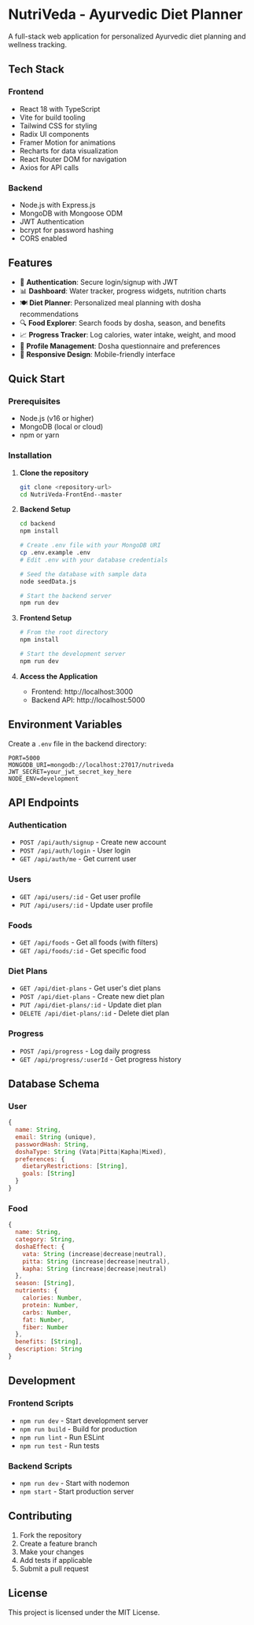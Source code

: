 # NutriVeda - Ayurvedic Diet Planner

A full-stack web application for personalized Ayurvedic diet planning and wellness tracking.

## Tech Stack

### Frontend
- React 18 with TypeScript
- Vite for build tooling
- Tailwind CSS for styling
- Radix UI components
- Framer Motion for animations
- Recharts for data visualization
- React Router DOM for navigation
- Axios for API calls

### Backend
- Node.js with Express.js
- MongoDB with Mongoose ODM
- JWT Authentication
- bcrypt for password hashing
- CORS enabled

## Features

- 🔐 **Authentication**: Secure login/signup with JWT
- 📊 **Dashboard**: Water tracker, progress widgets, nutrition charts
- 🍽️ **Diet Planner**: Personalized meal planning with dosha recommendations
- 🔍 **Food Explorer**: Search foods by dosha, season, and benefits
- 📈 **Progress Tracker**: Log calories, water intake, weight, and mood
- 👤 **Profile Management**: Dosha questionnaire and preferences
- 📱 **Responsive Design**: Mobile-friendly interface

## Quick Start

### Prerequisites
- Node.js (v16 or higher)
- MongoDB (local or cloud)
- npm or yarn

### Installation

1. **Clone the repository**
   ```bash
   git clone <repository-url>
   cd NutriVeda-FrontEnd--master
   ```

2. **Backend Setup**
   ```bash
   cd backend
   npm install
   
   # Create .env file with your MongoDB URI
   cp .env.example .env
   # Edit .env with your database credentials
   
   # Seed the database with sample data
   node seedData.js
   
   # Start the backend server
   npm run dev
   ```

3. **Frontend Setup**
   ```bash
   # From the root directory
   npm install
   
   # Start the development server
   npm run dev
   ```

4. **Access the Application**
   - Frontend: http://localhost:3000
   - Backend API: http://localhost:5000

## Environment Variables

Create a `.env` file in the backend directory:

```env
PORT=5000
MONGODB_URI=mongodb://localhost:27017/nutriveda
JWT_SECRET=your_jwt_secret_key_here
NODE_ENV=development
```

## API Endpoints

### Authentication
- `POST /api/auth/signup` - Create new account
- `POST /api/auth/login` - User login
- `GET /api/auth/me` - Get current user

### Users
- `GET /api/users/:id` - Get user profile
- `PUT /api/users/:id` - Update user profile

### Foods
- `GET /api/foods` - Get all foods (with filters)
- `GET /api/foods/:id` - Get specific food

### Diet Plans
- `GET /api/diet-plans` - Get user's diet plans
- `POST /api/diet-plans` - Create new diet plan
- `PUT /api/diet-plans/:id` - Update diet plan
- `DELETE /api/diet-plans/:id` - Delete diet plan

### Progress
- `POST /api/progress` - Log daily progress
- `GET /api/progress/:userId` - Get progress history

## Database Schema

### User
```javascript
{
  name: String,
  email: String (unique),
  passwordHash: String,
  doshaType: String (Vata|Pitta|Kapha|Mixed),
  preferences: {
    dietaryRestrictions: [String],
    goals: [String]
  }
}
```

### Food
```javascript
{
  name: String,
  category: String,
  doshaEffect: {
    vata: String (increase|decrease|neutral),
    pitta: String (increase|decrease|neutral),
    kapha: String (increase|decrease|neutral)
  },
  season: [String],
  nutrients: {
    calories: Number,
    protein: Number,
    carbs: Number,
    fat: Number,
    fiber: Number
  },
  benefits: [String],
  description: String
}
```

## Development

### Frontend Scripts
- `npm run dev` - Start development server
- `npm run build` - Build for production
- `npm run lint` - Run ESLint
- `npm run test` - Run tests

### Backend Scripts
- `npm run dev` - Start with nodemon
- `npm start` - Start production server

## Contributing

1. Fork the repository
2. Create a feature branch
3. Make your changes
4. Add tests if applicable
5. Submit a pull request

## License

This project is licensed under the MIT License.